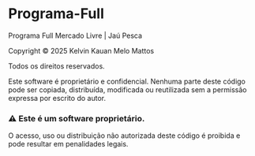 # Programa-Full
Programa Full Mercado Livre | Jaú Pesca

Copyright © 2025 Kelvin Kauan Melo Mattos

Todos os direitos reservados.

Este software é proprietário e confidencial. Nenhuma parte deste código pode ser copiada, distribuída, modificada ou reutilizada sem a permissão expressa por escrito do autor.


### ⚠️ **Este é um software proprietário.**  
O acesso, uso ou distribuição não autorizada deste código é proibida e pode resultar em penalidades legais.
